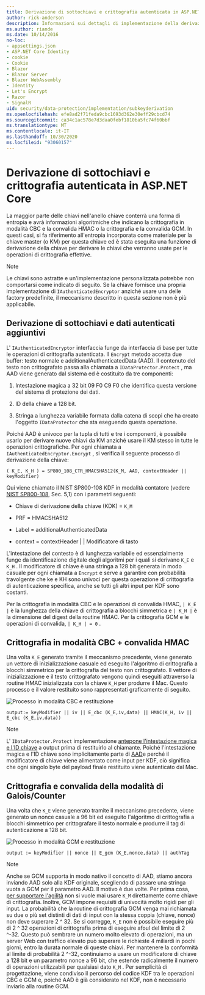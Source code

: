 ```yaml
---
title: Derivazione di sottochiavi e crittografia autenticata in ASP.NET Core
author: rick-anderson
description: Informazioni sui dettagli di implementazione della derivazione della sottochiave di ASP.NET Core Data Protection e della crittografia autenticata.
ms.author: riande
ms.date: 10/14/2016
no-loc:
- appsettings.json
- ASP.NET Core Identity
- cookie
- Cookie
- Blazor
- Blazor Server
- Blazor WebAssembly
- Identity
- Let's Encrypt
- Razor
- SignalR
uid: security/data-protection/implementation/subkeyderivation
ms.openlocfilehash: efe8ad2f71feda9cbc1693d362e30eff29cbcd74
ms.sourcegitcommit: ca34c1ac578e7d3daa0febf1810ba5fc74f60bbf
ms.translationtype: MT
ms.contentlocale: it-IT
ms.lasthandoff: 10/30/2020
ms.locfileid: "93060157"
---
```

# <a name="subkey-derivation-and-authenticated-encryption-in-aspnet-core"></a>Derivazione di sottochiavi e crittografia autenticata in ASP.NET Core

<a name="data-protection-implementation-subkey-derivation"></a>

La maggior parte delle chiavi nell'anello chiave conterrà una forma di entropia e avrà informazioni algoritmiche che indicano la crittografia in modalità CBC e la convalida HMAC o la crittografia e la convalida GCM. In questi casi, si fa riferimento all'entropia incorporata come materiale per la chiave master (o KM) per questa chiave ed è stata eseguita una funzione di derivazione della chiave per derivare le chiavi che verranno usate per le operazioni di crittografia effettive.

> [!NOTE]
> Le chiavi sono astratte e un'implementazione personalizzata potrebbe non comportarsi come indicato di seguito. Se la chiave fornisce una propria implementazione di `IAuthenticatedEncryptor` anziché usare una delle factory predefinite, il meccanismo descritto in questa sezione non è più applicabile.

<a name="data-protection-implementation-subkey-derivation-aad"></a>

## <a name="additional-authenticated-data-and-subkey-derivation"></a>Derivazione di sottochiavi e dati autenticati aggiuntivi

L' `IAuthenticatedEncryptor` interfaccia funge da interfaccia di base per tutte le operazioni di crittografia autenticata. Il `Encrypt` metodo accetta due buffer: testo normale e additionalAuthenticatedData (AAD). Il contenuto del testo non crittografato passa alla chiamata a `IDataProtector.Protect` , ma AAD viene generato dal sistema ed è costituito da tre componenti:

1. Intestazione magica a 32 bit 09 F0 C9 F0 che identifica questa versione del sistema di protezione dei dati.

2. ID della chiave a 128 bit.

3. Stringa a lunghezza variabile formata dalla catena di scopi che ha creato l'oggetto `IDataProtector` che sta eseguendo questa operazione.

Poiché AAD è univoco per la tupla di tutti e tre i componenti, è possibile usarlo per derivare nuove chiavi da KM anziché usare il KM stesso in tutte le operazioni crittografiche. Per ogni chiamata a `IAuthenticatedEncryptor.Encrypt` , si verifica il seguente processo di derivazione della chiave:

`( K_E, K_H ) = SP800_108_CTR_HMACSHA512(K_M, AAD, contextHeader || keyModifier)`

Qui viene chiamato il NIST SP800-108 KDF in modalità contatore (vedere [NIST SP800-108](https://nvlpubs.nist.gov/nistpubs/Legacy/SP/nistspecialpublication800-108.pdf), Sec. 5,1) con i parametri seguenti:

* Chiave di derivazione della chiave (KDK) = `K_M`

* PRF = HMACSHA512

* Label = additionalAuthenticatedData

* context = contextHeader | | Modificatore di tasto

L'intestazione del contesto è di lunghezza variabile ed essenzialmente funge da identificazione digitale degli algoritmi per i quali si derivano `K_E` e `K_H` . Il modificatore di chiave è una stringa a 128 bit generata in modo casuale per ogni chiamata a `Encrypt` e serve a garantire con probabilità travolgente che ke e KH sono univoci per questa operazione di crittografia di autenticazione specifica, anche se tutti gli altri input per KDF sono costanti.

Per la crittografia in modalità CBC e le operazioni di convalida HMAC, `| K_E |` è la lunghezza della chiave di crittografia a blocchi simmetrica e `| K_H |` è la dimensione del digest della routine HMAC. Per la crittografia GCM e le operazioni di convalida, `| K_H | = 0` .

## <a name="cbc-mode-encryption--hmac-validation"></a>Crittografia in modalità CBC + convalida HMAC

Una volta `K_E` generato tramite il meccanismo precedente, viene generato un vettore di inizializzazione casuale ed eseguito l'algoritmo di crittografia a blocchi simmetrico per la crittografia del testo non crittografato. Il vettore di inizializzazione e il testo crittografato vengono quindi eseguiti attraverso la routine HMAC inizializzata con la chiave `K_H` per produrre il Mac. Questo processo e il valore restituito sono rappresentati graficamente di seguito.

![Processo in modalità CBC e restituzione](subkeyderivation/_static/cbcprocess.png)

`output:= keyModifier || iv || E_cbc (K_E,iv,data) || HMAC(K_H, iv || E_cbc (K_E,iv,data))`

> [!NOTE]
> L' `IDataProtector.Protect` implementazione [antepone l'intestazione magica e l'ID chiave](xref:security/data-protection/implementation/authenticated-encryption-details) a output prima di restituirlo al chiamante. Poiché l'intestazione magica e l'ID chiave sono implicitamente parte di [AAD](xref:security/data-protection/implementation/subkeyderivation#data-protection-implementation-subkey-derivation-aad)e perché il modificatore di chiave viene alimentato come input per KDF, ciò significa che ogni singolo byte del payload finale restituito viene autenticato dal Mac.

## <a name="galoiscounter-mode-encryption--validation"></a>Crittografia e convalida della modalità di Galois/Counter

Una volta che `K_E` viene generato tramite il meccanismo precedente, viene generato un nonce casuale a 96 bit ed eseguito l'algoritmo di crittografia a blocchi simmetrico per crittografare il testo normale e produrre il tag di autenticazione a 128 bit.

![Processo in modalità GCM e restituzione](subkeyderivation/_static/galoisprocess.png)

`output := keyModifier || nonce || E_gcm (K_E,nonce,data) || authTag`

> [!NOTE]
> Anche se GCM supporta in modo nativo il concetto di AAD, stiamo ancora inviando AAD solo alla KDF originale, scegliendo di passare una stringa vuota a GCM per il parametro AAD. Il motivo è due volte. Per prima cosa, [per supportare l'agilità](xref:security/data-protection/implementation/context-headers#data-protection-implementation-context-headers) non si vuole mai usare `K_M` direttamente come chiave di crittografia. Inoltre, GCM impone requisiti di univocità molto rigidi per gli input. La probabilità che la routine di crittografia GCM venga mai richiamata su due o più set distinti di dati di input con la stessa coppia (chiave, nonce) non deve superare 2 ^ 32. Se si corregge, `K_E` non è possibile eseguire più di 2 ^ 32 operazioni di crittografia prima di eseguire afoul del limite di 2 ^-32. Questo può sembrare un numero molto elevato di operazioni, ma un server Web con traffico elevato può superare le richieste 4 miliardi in pochi giorni, entro la durata normale di queste chiavi. Per mantenere la conformità al limite di probabilità 2 ^-32, continuiamo a usare un modificatore di chiave a 128 bit e un parametro nonce a 96 bit, che estende radicalmente il numero di operazioni utilizzabili per qualsiasi dato `K_M` . Per semplicità di progettazione, viene condiviso il percorso del codice KDF tra le operazioni CBC e GCM e, poiché AAD è già considerato nel KDF, non è necessario inviarlo alla routine GCM.
